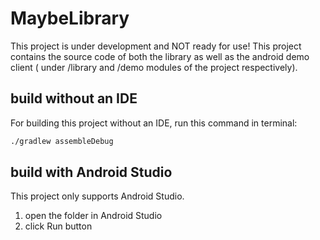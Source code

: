 # MaybeLibrary
This project is under development and NOT ready for use! This project contains the source code of both the library as well as the android demo client ( under /library and /demo modules of the project respectively).

## build without an IDE
For building this project without an IDE, run this command in terminal:

```bash
./gradlew assembleDebug
```

## build with Android Studio
This project only supports Android Studio.

1. open the folder in Android Studio
2. click Run button
